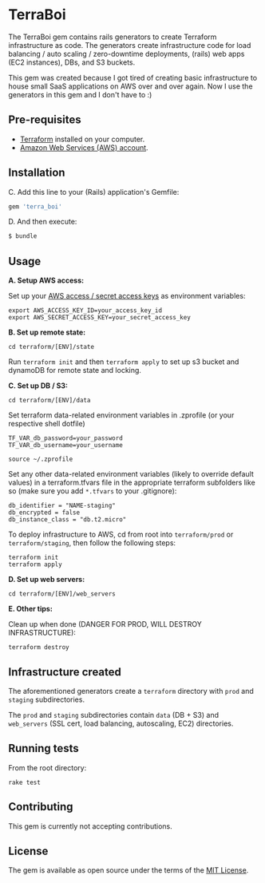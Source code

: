 # TerraBoi

The TerraBoi gem contains rails generators to create Terraform infrastructure as code. The generators create infrastructure code for load balancing / auto scaling / zero-downtime deployments, (rails) web apps (EC2 instances), DBs, and S3 buckets.

This gem was created because I got tired of creating basic infrastructure to house small SaaS applications on AWS over and over again. Now I use the generators in this gem and I don't have to :)

## Pre-requisites

* [Terraform](https://www.terraform.io/) installed on your computer. 
* [Amazon Web Services (AWS) account](http://aws.amazon.com/).

## Installation

C. Add this line to your (Rails) application's Gemfile:

```ruby
gem 'terra_boi'
```

D. And then execute:

```bash
$ bundle
```

## Usage

**A. Setup AWS access:**

Set up your [AWS access / secret access 
keys](http://docs.aws.amazon.com/general/latest/gr/aws-sec-cred-types.html#access-keys-and-secret-access-keys) as 
environment variables:

```
export AWS_ACCESS_KEY_ID=your_access_key_id
export AWS_SECRET_ACCESS_KEY=your_secret_access_key
```

**B. Set up remote state:**

`cd terraform/[ENV]/state`

Run `terraform init` and then `terraform apply` to set up s3 bucket and dynamoDB for remote state and locking.

**C. Set up DB / S3:**

`cd terraform/[ENV]/data`

Set terraform data-related environment variables in .zprofile (or your respective shell dotfile)

```
TF_VAR_db_password=your_password
TF_VAR_db_username=your_username
```

`source ~/.zprofile`

Set any other data-related environment variables (likely to override default values) in a terraform.tfvars file in the appropriate terraform subfolders like so (make sure you add `*.tfvars` to your .gitignore):

```
db_identifier = "NAME-staging"
db_encrypted = false
db_instance_class = "db.t2.micro"
```

To deploy infrastructure to AWS, cd from root into `terraform/prod` or `terraform/staging`, then follow the following steps:

```
terraform init
terraform apply
```

**D. Set up web servers:**

`cd terraform/[ENV]/web_servers`

**E. Other tips:**

Clean up when done (DANGER FOR PROD, WILL DESTROY INFRASTRUCTURE):

```
terraform destroy
```

## Infrastructure created

The aforementioned generators create a `terraform` directory with `prod` and `staging` subdirectories. 

The `prod` and `staging` subdirectories contain `data` (DB + S3) and `web_servers` (SSL cert, load balancing, autoscaling, EC2) directories.

## Running tests

From the root directory:

```
rake test
```

## Contributing

This gem is currently not accepting contributions.

## License

The gem is available as open source under the terms of the [MIT License](https://opensource.org/licenses/MIT).
